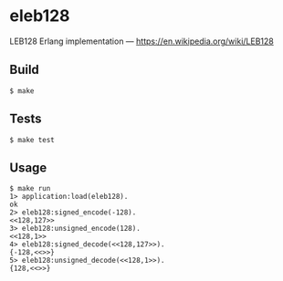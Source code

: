 eleb128
=======

LEB128 Erlang implementation — https://en.wikipedia.org/wiki/LEB128

Build
-----

    $ make

Tests
-----

    $ make test

Usage
-----

    $ make run
    1> application:load(eleb128).
    ok
    2> eleb128:signed_encode(-128).
    <<128,127>>
    3> eleb128:unsigned_encode(128).
    <<128,1>>
    4> eleb128:signed_decode(<<128,127>>).
    {-128,<<>>}
    5> eleb128:unsigned_decode(<<128,1>>).
    {128,<<>>}

